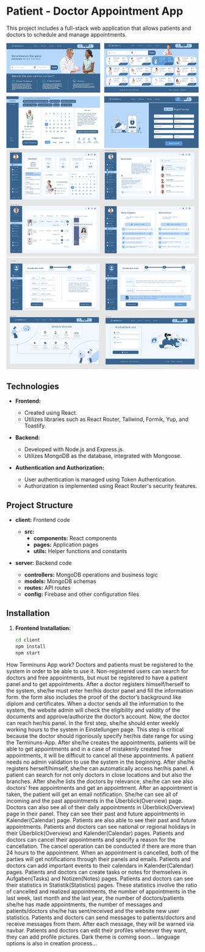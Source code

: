 # Patient - Doctor Appointment App

This project includes a full-stack web application that allows patients and doctors to schedule and manage appointments.

<img alt="alt_text" src="./Frontend/projectIMG.jpg"/>
<img alt="alt_text" src="./Frontend/projectIMG1.jpg"/>
<img alt="alt_text" src="./Frontend/projectIMG3.jpg"/>

## Technologies

- **Frontend:**

  - Created using React.
  - Utilizes libraries such as React Router, Tailwind, Formik, Yup, and Toastify.

- **Backend:**
  - Developed with Node.js and Express.js.
  - Utilizes MongoDB as the database, integrated with Mongoose.
- **Authentication and Authorization:**
  - User authentication is managed using Token Authentication.
  - Authorization is implemented using React Router's security features.

## Project Structure

- **client:** Frontend code

  - **src:**
    - **components:** React components
    - **pages:** Application pages
    - **utils:** Helper functions and constants

- **server:** Backend code
  - **controllers:** MongoDB operations and business logic
  - **models:** MongoDB schemas
  - **routes:** API routes
  - **config:** Firebase and other configuration files

## Installation

1. **Frontend Installation:**
   ```bash
   cd client
   npm install
   npm start
   ```

How Terminuns App work?
Doctors and patients must be registered to the system in order to be able to use it. Non-registered users can search for doctors and free appointments, but must be registered to have a patient panel and to get appointments.
After a doctor registers himself/herself to the system, she/he must enter her/his doctor panel and fill the information form. the form also includes the proof of the doctor’s background like diplom and certificates.
When a doctor sends all the information to the system, the website admin will check the eligibility and validity of the documents and approve/authorize the doctor’s account.
Now, the doctor can reach her/his panel. In the first step, she/he should enter weekly working hours to the system in Einstellungen page. This step is critical because the doctor should rigoriously specify her/his date range for using the Terminuns-App. After she/he creates the appointments, patients will be able to get appointments and in a case of mistakenly created free appointments, it will be difficult to cancel all these appointments.
A patient needs no admin validation to use the system in the beginning. After she/he registers herself/himself, she/he can automatically access her/his panel.
A patient can search for not only doctors in close locations and but also the branches. After she/he lists the doctors by relevance, she/he can see also doctors’ free appointments and get an appointment.
After an appointment is taken, the patient will get an email notification. She/he can see all of incoming and the past appointments in the Überblick(Overview) page.
Doctors can also see all of their daily appointments in Überblick(Overview) page in their panel. They can see their past and future appointments in Kalender(Calendar) page. Patients are also able to see their past and future appointments.
Patients and doctors can see national or regional holidays in their Überblick(Overview) and Kalender(Calendar) pages.
Patients and doctors can cancel their appointments and specify a reason for the cancellation. The cancel operation can be conducted if there are more than 24 hours to the appointment. When an appointment is cancelled, both of the parties will get notifications through their panels and emails.
Patients and doctors can add important events to their calendars in Kalender(Calendar) pages.
Patients and doctors can create tasks or notes for themselves in Aufgaben(Tasks) and Notizen(Notes) pages.
Patients and doctors can see their statistics in Statistik(Statistics) pages. These statistics involve the ratio of cancelled and realized appointments, the number of appointments in the last week, last month and the last year, the number of doctors/patients she/he has made appointments, the number of messages and patients/doctors she/he has sent/received and the website new user statistics.
Patients and doctors can send messages to patients/doctors and receive messages from them. After each message, they will be warned via navbar.
Patients and doctors can edit their profiles whenever they want, they can add profile pictures.
Dark theme is coming soon...
language options is also in creation process...

